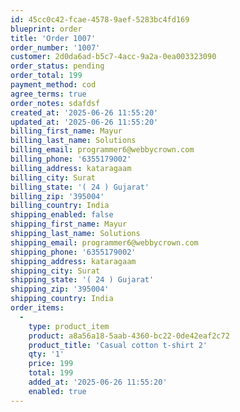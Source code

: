 ```yaml
---
id: 45cc0c42-fcae-4578-9aef-5283bc4fd169
blueprint: order
title: 'Order 1007'
order_number: '1007'
customer: 2d0da6ad-b5c7-4acc-9a2a-0ea003323090
order_status: pending
order_total: 199
payment_method: cod
agree_terms: true
order_notes: sdafdsf
created_at: '2025-06-26 11:55:20'
updated_at: '2025-06-26 11:55:20'
billing_first_name: Mayur
billing_last_name: Solutions
billing_email: programmer6@webbycrown.com
billing_phone: '6355179002'
billing_address: kataragaam
billing_city: Surat
billing_state: '( 24 ) Gujarat'
billing_zip: '395004'
billing_country: India
shipping_enabled: false
shipping_first_name: Mayur
shipping_last_name: Solutions
shipping_email: programmer6@webbycrown.com
shipping_phone: '6355179002'
shipping_address: kataragaam
shipping_city: Surat
shipping_state: '( 24 ) Gujarat'
shipping_zip: '395004'
shipping_country: India
order_items:
  -
    type: product_item
    product: a8a56a18-5aab-4360-bc22-0de42eaf2c72
    product_title: 'Casual cotton t-shirt 2'
    qty: '1'
    price: 199
    total: 199
    added_at: '2025-06-26 11:55:20'
    enabled: true
---
```

